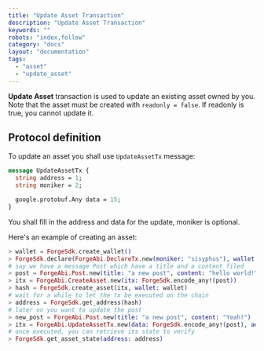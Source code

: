 ```yaml
---
title: "Update Asset Transaction"
description: "Update Asset Transaction"
keywords: ""
robots: "index,follow"
category: "docs"
layout: "documentation"
tags: 
  - "asset"
  - "update_asset"
---
```




**Update Asset** transaction is used to update an existing asset owned by you. Note that the asset must be created with `readonly = false`. If readonly is true, you cannot update it.

## Protocol definition

To update an asset you shall use `UpdateAssetTx` message:

```proto
message UpdateAssetTx {
  string address = 1;
  string moniker = 2;

  google.protobuf.Any data = 15;
}
```

You shall fill in the address and data for the update, moniker is optional.

Here's an example of creating an asset:

```elixir
> wallet = ForgeSdk.create_wallet()
> ForgeSdk.declare(ForgeAbi.DeclareTx.new(moniker: "sisyphus"), wallet: wallet)
# say we have a message Post which have a title and a content filed
> post = ForgeAbi.Post.new(title: "a new post", content: "hello world!")
> itx = ForgeAbi.CreateAsset.new(itx: ForgeSdk.encode_any!(post))
> hash = ForgeSdk.create_asset(itx, wallet: wallet)
# wait for a while to let the tx be executed on the chain
> address = ForgeSdk.get_address(hash)
# later on you want to update the post
> new_post = ForgeAbi.Post.new(title: "a new post", content: "Yeah!")
> itx = ForgeAbi.UpdateAssetTx.new(data: ForgeSdk.encode_any!(post), address: address)
# once executed, you can retrieve its state to verify
> ForgeSdk.get_asset_state(address: address)
```
